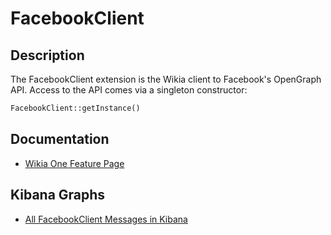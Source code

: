 # FacebookClient

## Description

The FacebookClient extension is the Wikia client to Facebook's OpenGraph API.  Access to the API
comes via a singleton constructor:

```php
FacebookClient::getInstance()
```

## Documentation

* [Wikia One Feature Page](https://one.wikia-inc.com/wiki/Social/Product/Facebook_Connect)

## Kibana Graphs

* [All FacebookClient Messages in Kibana](https://kibana.wikia-inc.com/index.html#/dashboard/elasticsearch/Extension%20-%20FacebookClient)
